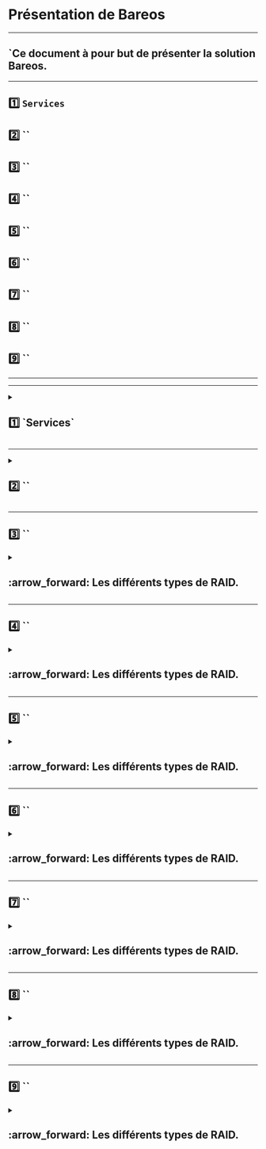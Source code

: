 # Présentation de Bareos

---

## `Ce document à pour but de présenter la solution Bareos.

---

## 1️⃣ `Services`
## 2️⃣ ``
## 3️⃣ ``
## 4️⃣ ``
## 5️⃣ ``
## 6️⃣ ``
## 7️⃣ ``
## 8️⃣ ``
## 9️⃣ ``



---
---

<details>
<summary>
<h2>
1️⃣ `Services`  
</h2>
</summary>

![cartographie de parcours utilisateur](https://github.com/user-attachments/assets/a9e90c68-b42c-4522-b262-428a2a5f6723)


## Composants ou services Bareos

### Bareos est composé des principaux composants ou services suivants : 

* ### Director
* ### Console
* ### File
* ### Storage
* ### Monitor.

---
---

## `Daemon Director`

### Le Director est le programme de contrôle central de tous les autres daemon. 
### Planifie et supervise toutes les opérations de sauvegarde, restauration, vérification et archivage. 
### Utilisation de Director pour planifier les sauvegardes et restaurer les fichiers. 
### ⚠️ Le Director s'exécute en tant que daemon (ou service) en arrière-plan.


---

## `Console`

### La console Bareos ( bconsole ) est le programme qui permet à l'administrateur ou à l'utilisateur de communiquer avec Bareos Director. 
### Elle s'exécute dans une fenêtre shell (interface TTY).

--- 

## `Daemon File ou ordinateur client`

### Le file deamon est un programme qui doit être installé sur chaque machine (cliente) à sauvegarder. À la demande du director Bareos, il recherche les fichiers à sauvegarder et les envoie (leurs données) au daemon de storage Bareos.
### Spécifique au système d'exploitation sur lequel il s'exécute et chargé de fournir les attributs, données,  du fichier lorsque demandé par le director Bareos.

---

## `Daemon Storage`

### Le daemon storage ,à la demande du director , reçoit les données d'un deamon de file et  stock les attributs et données des fichiers sur les supports ou volumes de sauvegarde physiques. En cas de demande de restauration, il est chargé de rechercher les données et de les envoyer au daemon de file.

---

## `Monitor`

### Les services de catalogue regroupent les logiciels responsables de la maintenance des index de fichiers et des bases de données de volumes pour tous les fichiers sauvegardés. Ils permettent de localiser et de restaurer rapidement tout fichier souhaité. Le catalogue conserve un enregistrement de tous les volumes utilisés, de toutes les tâches exécutées et de tous les fichiers enregistrés.


[terminologie](https://docs.bareos.org/IntroductionAndTutorial/WhatIsBareos.html#terminology)



</details>

---

<details>
<summary>
<h2>
2️⃣ ``  
</h2>
</summary>







</details>


---

## 3️⃣ ``


<details>
<summary>
<h2>
:arrow_forward: Les différents types de RAID.  
</h2>
</summary>
blabla
</details>


---

## 4️⃣ ``


<details>
<summary>
<h2>
:arrow_forward: Les différents types de RAID.  
</h2>
</summary>
blabla
</details>


---

## 5️⃣ ``


<details>
<summary>
<h2>
:arrow_forward: Les différents types de RAID.  
</h2>
</summary>
blabla
</details>


---

## 6️⃣ ``


<details>
<summary>
<h2>
:arrow_forward: Les différents types de RAID.  
</h2>
</summary>
blabla
</details>


---

## 7️⃣ ``


<details>
<summary>
<h2>
:arrow_forward: Les différents types de RAID.  
</h2>
</summary>
blabla
</details>


---

## 8️⃣ ``


<details>
<summary>
<h2>
:arrow_forward: Les différents types de RAID.  
</h2>
</summary>
blabla
</details>


---

## 9️⃣ ``

<details>
<summary>
<h2>
:arrow_forward: Les différents types de RAID.  
</h2>
</summary>
blabla
</details>






























